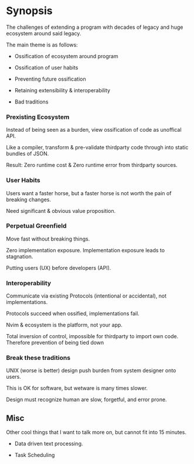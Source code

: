 # Synopsis

The challenges of extending a program with decades of legacy and huge ecosystem around said legacy.

The main theme is as follows:

- Ossification of ecosystem around program

- Ossification of user habits

- Preventing future ossification

- Retaining extensibility & interoperability

- Bad traditions

### Prexisting Ecosystem

Instead of being seen as a burden, view ossification of code as unoffical API.

Like a compiler, transform & pre-validate thirdparty code through into static bundles of JSON.

Result: Zero runtime cost & Zero runtime error from thirdparty sources.

### User Habits

Users want a faster horse, but a faster horse is not worth the pain of breaking changes.

Need significant & obvious value proposition.

### Perpetual Greenfield

Move fast without breaking things.

Zero implementation exposure. Implementation exposure leads to stagnation.

Putting users (UX) before developers (API).

### Interoperability

Communicate via existing Protocols (intentional or accidental), not implementations.

Protocols succeed when ossified, implementations fail.

Nvim & ecosystem is the platform, not your app.

Total inversion of control, impossible for thirdparty to import own code. Therefore prevention of being tied down

### Break these traditions

UNIX (worse is better) design push burden from system designer onto users.

This is OK for software, but wetware is many times slower.

Design must recognize human are slow, forgetful, and error prone.

## Misc

Other cool things that I want to talk more on, but cannot fit into 15 minutes.

- Data driven text processing.

- Task Scheduling
